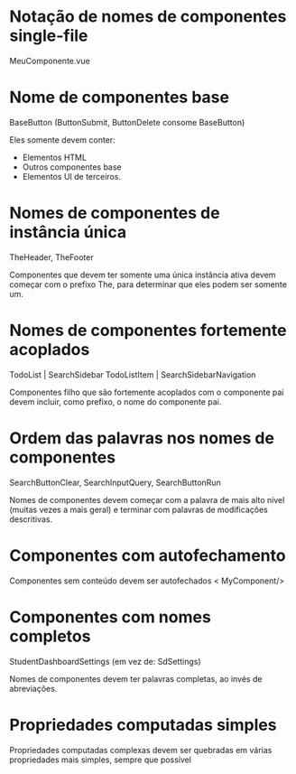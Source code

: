 # Notação de nomes de componentes single-file

MeuComponente.vue

# Nome de componentes base

BaseButton (ButtonSubmit, ButtonDelete consome BaseButton)

Eles somente devem conter:

- Elementos HTML
- Outros componentes base
- Elementos UI de terceiros.

# Nomes de componentes de instância única

TheHeader, TheFooter

Componentes que devem ter somente uma única instância ativa devem começar com o prefixo The, para determinar que eles podem ser somente um.

# Nomes de componentes fortemente acoplados

TodoList | SearchSidebar
TodoListItem | SearchSidebarNavigation

Componentes filho que são fortemente acoplados com o componente pai devem incluir, como prefixo, o nome do componente pai.

# Ordem das palavras nos nomes de componentes

SearchButtonClear, SearchInputQuery, SearchButtonRun

Nomes de componentes devem começar com a palavra de mais alto nível (muitas vezes a mais geral) e terminar com palavras de modificações descritivas.

# Componentes com autofechamento

Componentes sem conteúdo devem ser autofechados
< MyComponent/>

# Componentes com nomes completos

StudentDashboardSettings (em vez de: SdSettings)

Nomes de componentes devem ter palavras completas, ao invés de abreviações.

# Propriedades computadas simples

Propriedades computadas complexas devem ser quebradas em várias propriedades mais simples, sempre que possível

